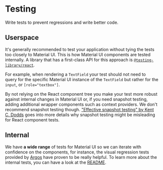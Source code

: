 # Testing

Write tests to prevent regressions and write better code.

## Userspace

It's generally recommended to test your application without tying the tests too closely to Material UI.
This is how Material UI components are tested internally.
A library that has a first-class API for this approach is [`@testing-library/react`](https://testing-library.com/docs/react-testing-library/intro/).

For example, when rendering a `TextField` your test should not need to query for the specific Material UI instance of the `TextField` but rather for the `input`, or `[role="textbox"]`.

By not relying on the React component tree you make your test more robust against internal changes in Material UI or, if you need snapshot testing, adding additional wrapper components such as context providers.
We don't recommend snapshot testing though.
["Effective snapshot testing" by Kent C. Dodds](https://kentcdodds.com/blog/effective-snapshot-testing) goes into more details why snapshot testing might be misleading for React component tests.

## Internal

We have **a wide range** of tests for Material UI so we can
iterate with confidence on the components, for instance, the visual regression tests provided by [Argos](https://argos-ci.com) have proven to be really helpful.
To learn more about the internal tests, you can have a look at the [README](https://github.com/mui/material-ui/blob/HEAD/test/README.md).
